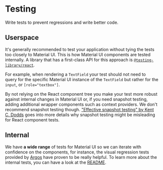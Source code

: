 # Testing

Write tests to prevent regressions and write better code.

## Userspace

It's generally recommended to test your application without tying the tests too closely to Material UI.
This is how Material UI components are tested internally.
A library that has a first-class API for this approach is [`@testing-library/react`](https://testing-library.com/docs/react-testing-library/intro/).

For example, when rendering a `TextField` your test should not need to query for the specific Material UI instance of the `TextField` but rather for the `input`, or `[role="textbox"]`.

By not relying on the React component tree you make your test more robust against internal changes in Material UI or, if you need snapshot testing, adding additional wrapper components such as context providers.
We don't recommend snapshot testing though.
["Effective snapshot testing" by Kent C. Dodds](https://kentcdodds.com/blog/effective-snapshot-testing) goes into more details why snapshot testing might be misleading for React component tests.

## Internal

We have **a wide range** of tests for Material UI so we can
iterate with confidence on the components, for instance, the visual regression tests provided by [Argos](https://argos-ci.com) have proven to be really helpful.
To learn more about the internal tests, you can have a look at the [README](https://github.com/mui/material-ui/blob/HEAD/test/README.md).
